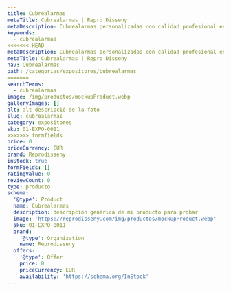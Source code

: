 ```yaml
---
title: Cubrealarmas
metaTitle: Cubrealarmas | Repro Disseny
metaDescription: Cubrealarmas personalizadas con calidad profesional en Cataluña.
keywords:
  - cubrealarmas
<<<<<<< HEAD
metaDescription: Cubrealarmas personalizadas con calidad profesional en Cataluña.
metaTitle: Cubrealarmas | Repro Disseny
nav: Cubrealarmas
path: /categorias/expositores/cubrealarmas
=======
searchTerms:
  - cubrealarmas
image: /img/productos/mockupProduct.webp
galleryImages: []
alt: alt descripció de la foto
slug: cubrealarmas
category: expositores
sku: 01-EXPO-0011
>>>>>>> formfields
price: 0
priceCurrency: EUR
brand: Reprodisseny
inStock: true
formFields: []
ratingValue: 0
reviewCount: 0
type: producto
schema:
  '@type': Product
  name: Cubrealarmas
  description: descripción genérica de mi producto para probar
  image: 'https://reprodisseny.com/img/productos/mockupProduct.webp'
  sku: 01-EXPO-0011
  brand:
    '@type': Organization
    name: Reprodisseny
  offers:
    '@type': Offer
    price: 0
    priceCurrency: EUR
    availability: 'https://schema.org/InStock'
---
```


